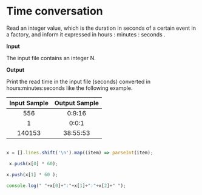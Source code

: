 # Time conversation 

Read an integer value, which is the duration in seconds of a certain event in a factory, and inform it expressed in hours : minutes : seconds .

**Input**

The input file contains an integer N.

**Output** 

Print the read time in the input file (seconds) converted in hours:minutes:seconds like the following example.

|Input Sample	|Output Sample|
|:--:|:--:|
|556 | 0:9:16 |
|1 | 0:0:1 |
| 140153 | 38:55:53 |

```javascript 

x = [].lines.shift('\n').map((item) => parseInt(item);

 x.push(x[0] * 60);

x.push(x[1] * 60 );

console.log(" "+x[0]+":"+x[1]+":"+x[2]+" ");


```